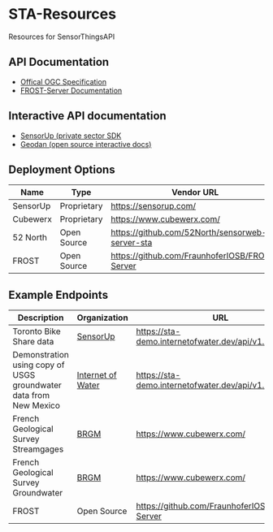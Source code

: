 # STA-Resources
Resources for SensorThingsAPI

## API Documentation

- [Offical OGC Specification](https://www.ogc.org/standards/sensorthings)
- [FROST-Server Documentation](https://fraunhoferiosb.github.io/FROST-Server/)

## Interactive API documentation
- [SensorUp (private sector SDK](https://developers.sensorup.com/docs/#introduction)
- [Geodan (open source interactive docs)](https://gost1.docs.apiary.io)

## Deployment Options

|Name|Type|Vendor URL|
|-|-|-|
|SensorUp|Proprietary|https://sensorup.com/|
|Cubewerx|Proprietary|https://www.cubewerx.com/|
|52 North|Open Source|https://github.com/52North/sensorweb-server-sta|
|FROST|Open Source|https://github.com/FraunhoferIOSB/FROST-Server|

## Example Endpoints

|Description|Organization|URL|
|-|-|-|
|Toronto Bike Share data|[SensorUp](https://sensorup.com/)|https://sta-demo.internetofwater.dev/api/v1.1|
|Demonstration using copy of USGS groundwater data from New Mexico|[Internet of Water](https://internetofwater.org)|https://sta-demo.internetofwater.dev/api/v1.1|
|French Geological Survey Streamgages|[BRGM](https://www.brgm.fr/en)|https://www.cubewerx.com/|
|French Geological Survey Groundwater|[BRGM](https://www.brgm.fr/en)|https://www.cubewerx.com/|
|FROST|Open Source|https://github.com/FraunhoferIOSB/FROST-Server|
